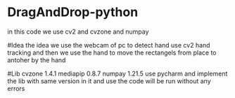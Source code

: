 # DragAndDrop-python
in this code we use cv2 and cvzone and numpay

#Idea
the idea we use the webcam of pc to detect hand use cv2 hand tracking and then we use the hand to move the rectangels from place to antoher by the hand

#Lib
cvzone 1.4.1
mediapip 0.8.7
numpay 1.21.5
 use pycharm and implement the lib with same version in it and use the code will be run without any errors
